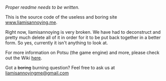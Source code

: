 _Proper readme needs to be written._

This is the source code of the useless and boring site www.liamisannoying.me.

Right now, liamisannoying is very broken. We have had to deconstruct and pretty much delete all of it in order for it to be put back together in a better form. So yes, currently it isn't anything to look at.

For more information on Potsu (the game engine) and more, please check out the Wiki [here](https://github.com/The-Liamisannoying-Foundation/liamisannoyingme/wiki).

Got a ~~boring~~ burning question? Feel free to ask us at <a href="mailto:liamisannoyingme@gmail.com">liamisannoyingme@gmail.com</a>
